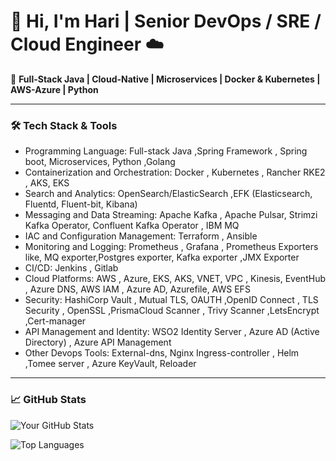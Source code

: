 # 👋 Hi, I'm Hari | Senior DevOps / SRE / Cloud Engineer ☁️

🚀 **Full-Stack Java | Cloud-Native  | Microservices | Docker & Kubernetes | AWS-Azure | Python**  

---

### 🛠️ **Tech Stack & Tools**

  -   Programming Language: Full-stack Java ,Spring Framework , Spring boot,  Microservices, Python ,Golang
  -   Containerization and Orchestration: Docker , Kubernetes , Rancher RKE2 , AKS, EKS
  -   Search and Analytics: OpenSearch/ElasticSearch ,EFK (Elasticsearch, Fluentd, Fluent-bit, Kibana)
  -   Messaging and Data Streaming: Apache Kafka , Apache Pulsar, Strimzi Kafka Operator, Confluent Kafka Operator , IBM MQ 
  -   IAC and Configuration Management: Terraform , Ansible 
  -   Monitoring and Logging: Prometheus , Grafana  , Prometheus Exporters like, MQ exporter,Postgres exporter, Kafka exporter ,JMX Exporter
  -   CI/CD: Jenkins , Gitlab 
  -   Cloud Platforms: AWS , Azure, EKS, AKS, VNET, VPC , Kinesis, EventHub , Azure DNS, AWS IAM , Azure AD, Azurefile, AWS EFS
  -   Security: HashiCorp Vault , Mutual TLS, OAUTH  ,OpenID Connect , TLS Security , OpenSSL ,PrismaCloud Scanner , Trivy Scanner ,LetsEncrypt ,Cert-manager 
  -   API Management and Identity: WSO2 Identity Server , Azure AD (Active Directory) , Azure API Management 
  -   Other Devops Tools: External-dns, Nginx Ingress-controller , Helm ,Tomee server , Azure KeyVault, Reloader


---


### 📈 **GitHub Stats**
![Your GitHub Stats](https://github-readme-stats.vercel.app/api?username=hari819&show_icons=true&theme=radical&hide_border=true&include_all_commits=true)

![Top Languages](https://github-readme-stats.vercel.app/api/top-langs/?username=hari819&layout=compact&theme=dark&hide_border=true)

